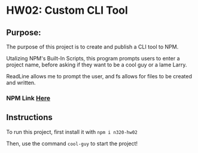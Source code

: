 # HW02: Custom CLI Tool

## Purpose:

The purpose of this project is to create and publish a CLI tool to NPM.

Utalizing NPM's Built-In Scripts, this program prompts users to enter a project name, before asking if they want to be a cool guy or a lame Larry.

ReadLine allows me to prompt the user, and fs allows for files to be created and written.

### NPM Link [Here](https://www.npmjs.com/package/n320-hw02)

## Instructions

To run this project, first install it with `npm i n320-hw02`

Then, use the command `cool-guy` to start the project! 

